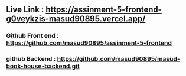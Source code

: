 ## Live Link : https://assinment-5-frontend-g0veykzis-masud90895.vercel.app/

### Github Front end : https://github.com/masud90895/assinment-5-frontend

### github Backend : https://github.com/masud90895/masud-book-house-backend.git